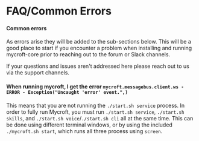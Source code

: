 
# FAQ/Common Errors
#### Common errors
As errors arise they will be added to the sub-sections below. This will be a good place to start if you encounter a problem when installing and running mycroft-core prior to reaching out to the forum or Slack channels. 

If your questions and issues aren't addressed here please reach out to us via the support channels.

#### When running mycroft, I get the error `mycroft.messagebus.client.ws - ERROR - Exception("Uncaught 'error' event.",)`

This means that you are not running the `./start.sh service` process. In order to fully run Mycroft, you must run `./start.sh service`, `./start.sh skills`, and `./start.sh voice`/`./start.sh cli` all at the same time. This can be done using different terminal windows, or by using the included `./mycroft.sh start`, which runs all three process using `screen`.


